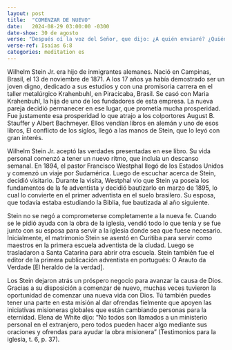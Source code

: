 ```yaml
---
layout: post
title:  "COMENZAR DE NUEVO"
date:   2024-08-29 03:00:00 -0300
date-show: 30 de agosto
verse: "Después oí la voz del Señor, que dijo: ¿A quién enviaré? ¿Quién irá de nuestra parte?. Entonces respondí: Aquí estoy, envíame a mí."
verse-ref: Isaías 6:8
categories: meditation es
---
```


Wilhelm Stein Jr. era hijo de inmigrantes alemanes. Nació en Campinas, Brasil, el 13 de noviembre de 1871. A los 17 años ya había demostrado ser un joven digno, dedicado a sus estudios y con una promisoria carrera en el taller metalúrgico Krahenbuhl, en Piracicaba, Brasil. Se casó con Maria Krahenbuhl, la hija de uno de los fundadores de esta empresa. La nueva pareja decidió permanecer en ese lugar, que prometía mucha prosperidad. Fue justamente esa prosperidad lo que atrajo a los colportores August B. Stauffer y Albert Bachmeyer. Ellos vendían libros en alemán y uno de esos libros, El conflicto de los siglos, llegó a las manos de Stein, que lo leyó con gran interés.

Wilhelm Stein Jr. aceptó las verdades presentadas en ese libro. Su vida personal comenzó a tener un nuevo ritmo, que incluía un descanso semanal. En 1894, el pastor Francisco Westphal llegó de los Estados Unidos y comenzó un viaje por Sudamérica. Luego de escuchar acerca de Stein, decidió visitarlo. Durante la visita, Westphal vio que Stein ya poseía los fundamentos de la fe adventista y decidió bautizarlo en marzo de 1895, lo cual lo convierte en el primer adventista en el suelo brasilero. Su esposa, que todavía estaba estudiando la Biblia, fue bautizada al año siguiente.

Stein no se negó a comprometerse completamente a la nueva fe. Cuando se le pidió ayuda con la obra de la iglesia, vendió todo lo que tenía y se fue junto con su esposa para servir a la iglesia donde sea que fuese necesario. Inicialmente, el matrimonio Stein se asentó en Curitiba para servir como maestros en la primera escuela adventista de la ciudad. Luego se trasladaron a Santa Catarina para abrir otra escuela. Stein también fue el editor de la primera publicación adventista en portugués: O Arauto da Verdade [El heraldo de la verdad].

Los Stein dejaron atrás un próspero negocio para avanzar la causa de Dios. Gracias a su disposición a comenzar de nuevo, muchas veces tuvieron la oportunidad de comenzar una nueva vida con Dios. Tú también puedes tener una parte en esta misión al dar ofrendas fielmente que apoyen las iniciativas misioneras globales que están cambiando personas para la eternidad. Elena de White dijo: “No todos son llamados a un ministerio personal en el extranjero, pero todos pueden hacer algo mediante sus oraciones y ofrendas para ayudar la obra misionera” (Testimonios para la iglesia, t. 6, p. 37).
